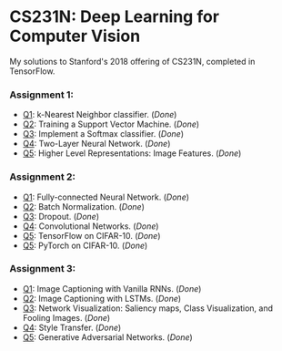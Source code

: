 # CS231N: Deep Learning for Computer Vision

My solutions to Stanford's 2018 offering of CS231N, completed in TensorFlow. 

### Assignment 1:
- [Q1](https://github.com/rgivhan/CS231n/blob/master/a1/knn.ipynb): k-Nearest Neighbor classifier. (_Done_)
- [Q2](https://github.com/rgivhan/CS231n/blob/master/a1/svm.ipynb): Training a Support Vector Machine. (_Done_)
- [Q3](https://github.com/rgivhan/CS231n/blob/master/a1/softmax.ipynb): Implement a Softmax classifier. (_Done_)
- [Q4](https://github.com/rgivhan/CS231n/blob/master/a1/two_layer_net.ipynb): Two-Layer Neural Network. (_Done_)
- [Q5](https://github.com/rgivhan/CS231n/blob/master/a1/features.ipynb): Higher Level Representations: Image Features. (_Done_)

### Assignment 2:
- [Q1](https://github.com/rgivhan/CS231n/blob/master/a2/FullyConnectedNets.ipynb): Fully-connected Neural Network. (_Done_)
- [Q2](https://github.com/rgivhan/CS231n/blob/master/a2/BatchNormalization.ipynb): Batch Normalization. (_Done_)
- [Q3](https://github.com/rgivhan/CS231n/blob/master/a2/Dropout.ipynb): Dropout. (_Done_)
- [Q4](https://github.com/rgivhan/CS231n/blob/master/a2/ConvolutionalNetworks.ipynb): Convolutional Networks. (_Done_)
- [Q5](https://github.com/rgivhan/CS231n/blob/master/a2/TensorFlow.ipynb): TensorFlow on CIFAR-10. (_Done_)
- [Q5](https://github.com/rgivhan/CS231N/blob/master/a2/PyTorch.ipynb): PyTorch on CIFAR-10. (_Done_)

### Assignment 3:
- [Q1](https://github.com/rgivhan/CS231n/blob/master/a3/RNN_Captioning.ipynb): Image Captioning with Vanilla RNNs. (_Done_)
- [Q2](https://github.com/rgivhan/CS231n/blob/master/a3/LSTM_Captioning.ipynb): Image Captioning with LSTMs. (_Done_)
- [Q3](https://github.com/rgivhan/CS231n/blob/master/a3/NetworkVisualization-TensorFlow.ipynb): Network Visualization: Saliency maps, Class Visualization, and Fooling Images. (_Done_)
- [Q4](https://github.com/rgivhan/CS231n/blob/master/a3/StyleTransfer-TensorFlow.ipynb): Style Transfer. (_Done_)
- [Q5](https://github.com/rgivhan/CS231n/blob/master/a3/GANs-TensorFlow.ipynb): Generative Adversarial Networks. (_Done_)

